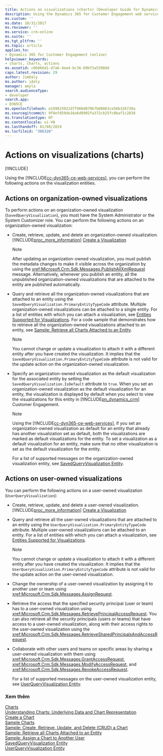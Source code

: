 ```yaml
---
title: Actions on visualizations (charts) (Developer Guide for Dynamics 365 for Customer Engagement) | MicrosoftDocs
description: Using the Dynamics 365 for Customer Engagement web services (SDK), you can perform the following actions on the visualization entities.
ms.custom: ''
ms.date: 10/31/2017
ms.reviewer: ''
ms.service: crm-online
ms.suite: ''
ms.tgt_pltfrm: ''
ms.topic: article
applies_to:
- Dynamics 365 for Customer Engagement (online)
helpviewer_keywords:
- charts, charts, actions
ms.assetid: c0b866d1-d7a6-4ee4-bc36-69bf3a5398dd
caps.latest.revision: 29
author: JimDaly
ms.author: jdaly
manager: amyla
search.audienceType:
- developer
search.app:
- D365CE
ms.openlocfilehash: e199815922d7f960d870b7b08863ce56b326730a
ms.sourcegitcommit: 9f0efd59de16a6d9902fa372cb25fc0baf1c2838
ms.translationtype: HT
ms.contentlocale: vi-VN
ms.lasthandoff: 01/08/2019
ms.locfileid: "386326"
---
```

# <a name="actions-on-visualizations-charts"></a>Actions on visualizations (charts)

[!INCLUDE[](../../includes/cc_applies_to_update_9_0_0.md)]

Using the [!INCLUDE[cc-dyn365-ce-web-services](../../includes/cc-dyn365-ce-web-services.md)], you can perform the following actions on the visualization entities.  
  
## <a name="actions-on-organization-owned-visualizations"></a>Actions on organization-owned visualizations  
 To perform actions on an organization-owned visualization (`SavedQueryVisualization`), you must have the System Administrator or the System Customizer role. You can perform the following actions on an organization-owned visualization:  
  
- Create, retrieve, update, and delete an organization-owned visualization. [!INCLUDE[proc_more_information](../../includes/proc-more-information.md)] [Create a Visualization](create-visualization-chart.md)  
  
  > [!NOTE]
  >  After updating an organization-owned visualization, you must publish the metadata changes to make it visible across the organization by using the <xref:Microsoft.Crm.Sdk.Messages.PublishAllXmlRequest> message. Alternatively, whenever you publish an entity, all the unpublished organization-owned visualizations that are attached to the entity are published automatically.  
  
- Query and retrieve all the organization-owned visualizations that are attached to an entity using the `SavedQueryVisualization.PrimaryEntityTypeCode` attribute. Multiple organization-owned visualizations can be attached to a single entity. For a list of entities with which you can attach a visualization, see [Entities Supported for Visualizations](view-data-with-visualizations-charts.md#SupportedVisualizationEntities). For a code sample that demonstrates how to retrieve all the organization-owned visualizations attached to an entity, see [Sample: Retrieve all Charts Attached to an Entity](sample-retrieve-all-charts-attached-entity.md).  
  
  > [!NOTE]
  >  You cannot change or update a visualization to attach it with a different entity after you have created the visualization. It implies that the `SavedQueryVisualization.PrimaryEntityTypeCode` attribute is not valid for the update action on the organization-owned visualization.  
  
- Specify an organization-owned visualization as the default visualization for the associated entity by setting the `SavedQueryVisualization.IsDefault` attribute to `true`. When you set an organization-owned visualization as the default visualization for an entity, the visualization is displayed by default when you select to view the visualizations for this entity in [!INCLUDE[pn_dynamics_crm](../../includes/pn-dynamics-crm.md)] Customer Engagement.  
  
  > [!NOTE]
  >  Using the [!INCLUDE[cc-dyn365-ce-web-services](../../includes/cc-dyn365-ce-web-services.md)], if you set an organization-owned visualization as default for an entity that already has another visualization set as default, both the visualizations are marked as default visualizations for the entity.  To set a visualization as a default visualization for an entity, make sure that no other visualization is set as the default visualization for the entity.  
  
  For a list of supported messages on the organization-owned visualization entity, see [SavedQueryVisualization Entity](../entities/savedqueryvisualization.md).  
  
## <a name="actions-on-user-owned-visualizations"></a>Actions on user-owned visualizations  
 You can perform the following actions on a user-owned visualization (`UserQueryVisualization`):  
  
- Create, retrieve, update, and delete a user-owned visualization. [!INCLUDE[proc_more_information](../../includes/proc-more-information.md)] [Create a Visualization](create-visualization-chart.md)  
  
- Query and retrieve all the user-owned visualizations that are attached to an entity using the `UserQueryVisualization.PrimaryEntityTypeCode` attribute. Multiple user-owned visualizations can be attached to an entity. For a list of entities with which you can attach a visualization, see [Entities Supported for Visualizations](view-data-with-visualizations-charts.md#SupportedVisualizationEntities).  
  
  > [!NOTE]
  >  You cannot change or update a visualization to attach it with a different entity after you have created the visualization. It implies that the `UserQueryVisualization.PrimaryEntityTypeCode` attribute is not valid for the update action on the user-owned visualization.
  
- Change the ownership of a user-owned visualization by assigning it to another user or team using <xref:Microsoft.Crm.Sdk.Messages.AssignRequest>.  
  
- Retrieve the access that the specified security principal (user or team) has to a user-owned visualization using <xref:Microsoft.Crm.Sdk.Messages.RetrievePrincipalAccessRequest>. You can also retrieve all the security principals (users or teams) that have access to a user-owned visualization, along with their access rights to the user-owned visualization using the <xref:Microsoft.Crm.Sdk.Messages.RetrieveSharedPrincipalsAndAccessRequest>.  
  
- Collaborate with other users and teams on specific areas by sharing a user-owned visualization with them using <xref:Microsoft.Crm.Sdk.Messages.GrantAccessRequest>, <xref:Microsoft.Crm.Sdk.Messages.ModifyAccessRequest>, and <xref:Microsoft.Crm.Sdk.Messages.RevokeAccessRequest>.  
  
  For a list of supported messages on the user-owned visualization entity, see [UserQueryVisualization Entity](../entities/userqueryvisualization.md).

### <a name="see-also"></a>Xem thêm  
 [Charts](view-data-with-visualizations-charts.md)   
 [Understanding Charts: Underlying Data and Chart Representation](understand-charts-underlying-data-chart-representation.md)   
 [Create a Chart](create-visualization-chart.md)   
 [Sample Charts](sample-charts.md)   
 [Sample: Create, Retrieve, Update, and Delete (CRUD) a Chart](sample-create-retrieve-update-delete-chart.md)   
 [Sample: Retrieve all Charts Attached to an Entity](sample-retrieve-all-charts-attached-entity.md)   
 [Sample: Assign a Chart to Another User](sample-assign-chart-another-user.md)   
 [SavedQueryVisualization Entity](../entities/savedqueryvisualization.md)   
 [UserQueryVisualization Entity](../entities/userqueryvisualization.md)
